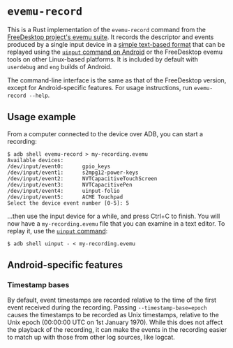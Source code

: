 # `evemu-record`

This is a Rust implementation of the `evemu-record` command from the [FreeDesktop project's evemu
suite][FreeDesktop]. It records the descriptor and events produced by a single input device in a
[simple text-based format][format] that can be replayed using the [`uinput` command on
Android][uinput] or the FreeDesktop evemu tools on other Linux-based platforms. It is included by
default with `userdebug` and `eng` builds of Android.

The command-line interface is the same as that of the FreeDesktop version, except for
Android-specific features. For usage instructions, run `evemu-record --help`.

## Usage example

From a computer connected to the device over ADB, you can start a recording:

```
$ adb shell evemu-record > my-recording.evemu
Available devices:
/dev/input/event0:      gpio_keys
/dev/input/event1:      s2mpg12-power-keys
/dev/input/event2:      NVTCapacitiveTouchScreen
/dev/input/event3:      NVTCapacitivePen
/dev/input/event4:      uinput-folio
/dev/input/event5:      ACME Touchpad
Select the device event number [0-5]: 5
```

...then use the input device for a while, and press Ctrl+C to finish. You will now have a
`my-recording.evemu` file that you can examine in a text editor. To replay it, use the [`uinput`
command][uinput]:

```
$ adb shell uinput - < my-recording.evemu
```

## Android-specific features

### Timestamp bases

By default, event timestamps are recorded relative to the time of the first event received during
the recording. Passing `--timestamp-base=epoch` causes the timestamps to be recorded as Unix
timestamps, relative to the Unix epoch (00:00:00 UTC on 1st January 1970). While this does not
affect the playback of the recording, it can make the events in the recording easier to match up
with those from other log sources, like logcat.

[FreeDesktop]: https://gitlab.freedesktop.org/libevdev/evemu
[format]: https://gitlab.freedesktop.org/libevdev/evemu#device-description-format
[uinput]: https://cs.android.com/android/platform/superproject/main/+/main:frameworks/base/cmds/uinput/README.md
